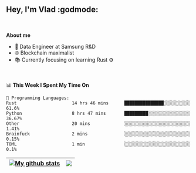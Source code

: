 ## Hey, I'm Vlad :godmode:

<br/>

**About me**
- 💼 Data Engineer at Samsung R&D
- 🌐 Blockchain maximalist
- 📚 Currently focusing on learning Rust :gear:

<br/>

<!--START_SECTION:waka-->
📊 **This Week I Spent My Time On** 

```text
💬 Programming Languages: 
Rust                     14 hrs 46 mins      ███████████████░░░░░░░░░░   61.6% 
Python                   8 hrs 47 mins       █████████░░░░░░░░░░░░░░░░   36.67% 
Other                    20 mins             ░░░░░░░░░░░░░░░░░░░░░░░░░   1.41% 
Brainfuck                2 mins              ░░░░░░░░░░░░░░░░░░░░░░░░░   0.15% 
TOML                     1 min               ░░░░░░░░░░░░░░░░░░░░░░░░░   0.1%

```


<!--END_SECTION:waka-->


| <a href="https://github.com/anuraghazra/github-readme-stats"><img align="center" src="https://github-readme-stats.vercel.app/api?username=u-hubar&show_icons=true&include_all_commits=true&theme=dark&hide_border=true" alt="My github stats" /></a> | <a href="https://github.com/anuraghazra/github-readme-stats"><img align="center" src="https://github-readme-stats.vercel.app/api/top-langs/?username=u-hubar&layout=compact&theme=dark&hide_border=true" /></a> |
| ------------- | ------------- |
